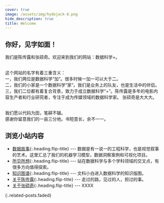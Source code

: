 ```yaml
---
cover: true
image: /assets/img/hydejack-8.png
hide_description: true
title: Welcome
---
```

## 你好，见字如面！
我们是陈传露和张硕奇。欢迎来到我们的网站：数据科学+。<br><br>

这个网站的名字有着三重含义：<br>
一，我们两位是数据科学“加”。很多时候一加一可以大于二。<br>
二，我们的小家是一个数据科学“家”。我们是业务上的队友，也是生活中的伴侣。<br>
三，我们二位都有着复合背景，致力于成立数据科学“+”。陈传露是多年的电影内容生产者和行业研究者，专注于成为传媒领域的数据科学家。
张硕奇是大大大。<br><br>

我们愿以代码为田，笔耕不辍。  <br>
感谢你留意我们的一亩三分地。书短意长，余不一一。

## 浏览小站内容

* [数据故事]{:.heading.flip-title} --- 数据是有一说一的工程科学，也是视觉叙事的艺术。这里汇总了我们的机器学习模型，数据洞察案例和可视化项目。
* [所见所想]{:.heading.flip-title} --- 站在数据科学与多个学科领域的交叉点，有很多方向值得探索。
* [知识图谱]{:.heading.flip-title} --- 文科小白进入数据科学的知识版图。
* [关于陈传露]{:.heading.flip-title} --- 走过的路，见过的人，担过的事。
* [关于张硕奇]{:.heading.flip-title} --- XXXX
 
{:.related-posts.faded}

[数据故事]: projects/
[所见所想]: blog/
[关于陈传露]:/resume_chuanlu
[关于张硕奇]:/resume_shuoqi
[知识图谱]: knowledge/

